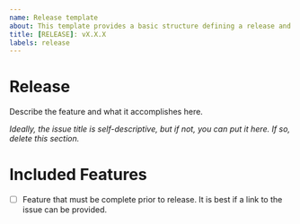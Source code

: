 ```yaml
---
name: Release template
about: This template provides a basic structure defining a release and tracking progress towards it.
title: [RELEASE]: vX.X.X
labels: release
---
```


# Release
Describe the feature and what it accomplishes here.

*Ideally, the issue title is self-descriptive, but if not, you can put it here. If so, delete this section.*

# Included Features
- [ ] Feature that must be complete prior to release. It is best if a link to the issue can be provided.
